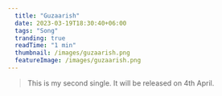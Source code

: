 ```yaml
---
  title: "Guzaarish"
  date: 2023-03-19T18:30:40+06:00
  tags: "Song"
  tranding: true
  readTime: "1 min"
  thumbnail: /images/guzaarish.png
  featureImage: /images/guzaarish.png
---
```


> This is my second single. It will be released on 4th April.
